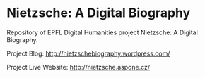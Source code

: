 Nietzsche: A Digital Biography
=========

Repository of EPFL Digital Humanities project Nietzsche: A Digital Biography.

Project Blog: http://nietzschebiography.wordpress.com/

Project Live Website: http://nietzsche.aspone.cz/
